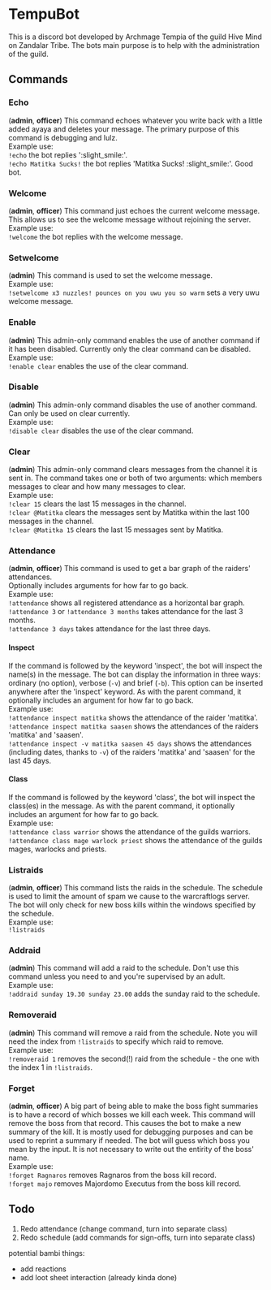 # TempuBot
This is a discord bot developed by Archmage Tempia of the guild Hive Mind on Zandalar Tribe. The bots main purpose is to help with the administration of the guild.

## Commands

### Echo
(**admin**, **officer**)
This command echoes whatever you write back with a little added ayaya and deletes your message. The primary purpose of this command is debugging and lulz.  
Example use:  
`!echo` the bot replies ':slight_smile:'.  
`!echo Matitka Sucks!` the bot replies 'Matitka Sucks! :slight_smile:'. Good bot.  

### Welcome
(**admin**, **officer**)
This command just echoes the current welcome message. This allows us to see the welcome message without rejoining the server.  
Example use:  
`!welcome` the bot replies with the welcome message.

### Setwelcome
(**admin**)
This command is used to set the welcome message.  
Example use:  
`!setwelcome x3 nuzzles! pounces on you uwu you so warm` sets a very uwu welcome message.  

### Enable
(**admin**)
This admin-only command enables the use of another command if it has been disabled. Currently only the clear command can be disabled.  
Example use:  
`!enable clear` enables the use of the clear command.

### Disable
(**admin**)
This admin-only command disables the use of another command. Can only be used on clear currently.  
Example use:  
`!disable clear` disables the use of the clear command.

### Clear
(**admin**)
This admin-only command clears messages from the channel it is sent in. The command takes one or both of two arguments: which members messages to clear and how many messages to clear.  
Example use:  
`!clear 15` clears the last 15 messages in the channel.  
`!clear @Matitka` clears the messages sent by Matitka within the last 100 messages in the channel.  
`!clear @Matitka 15` clears the last 15 messages sent by Matitka.

### Attendance
(**admin**, **officer**)
This command is used to get a bar graph of the raiders' attendances.  
Optionally includes arguments for how far to go back.  
Example use:  
`!attendance` shows all registered attendance as a horizontal bar graph.  
`!attendance 3` or `!attendance 3 months` takes attendance for the last 3 months.  
`!attendance 3 days` takes attendance for the last three days.  

#### Inspect
If the command is followed by the keyword 'inspect', the bot will inspect the name(s) in the message. The bot can display the information in three ways: ordinary (no option), verbose (`-v`) and brief (`-b`). This option can be inserted anywhere after the 'inspect' keyword. As with the parent command, it optionally includes an argument for how far to go back.  
Example use:  
`!attendance inspect matitka` shows the attendance of the raider 'matitka'.  
`!attendance inspect matitka saasen` shows the attendances of the raiders 'matitka' and 'saasen'.  
`!attendance inspect -v matitka saasen 45 days` shows the attendances (including dates, thanks to `-v`) of the raiders 'matitka' and 'saasen' for the last 45 days.

#### Class
If the command is followed by the keyword 'class', the bot will inspect the class(es) in the message. As with the parent command, it optionally includes an argument for how far to go back.  
Example use:  
`!attendance class warrior` shows the attendance of the guilds warriors.  
`!attendance class mage warlock priest` shows the attendance of the guilds mages, warlocks and priests.  

### Listraids
(**admin**, **officer**)
This command lists the raids in the schedule. The schedule is used to limit the amount of spam we cause to the warcraftlogs server. The bot will only check for new boss kills within the windows specified by the schedule.  
Example use:  
`!listraids`

### Addraid
(**admin**)
This command will add a raid to the schedule. Don't use this command unless you need to and you're supervised by an adult.  
Example use:  
`!addraid sunday 19.30 sunday 23.00` adds the sunday raid to the schedule.

### Removeraid
(**admin**)
This command will remove a raid from the schedule. Note you will need the index from `!listraids` to specify which raid to remove.  
Example use:  
`!removeraid 1` removes the second(!) raid from the schedule - the one with the index 1 in `!listraids`.

### Forget
(**admin**, **officer**)
A big part of being able to make the boss fight summaries is to have a record of which bosses we kill each week. This command will remove the boss from that record. This causes the bot to make a new summary of the kill. It is mostly used for debugging purposes and can be used to reprint a summary if needed. The bot will guess which boss you mean by the input. It is not necessary to write out the entirity of the boss' name.  
Example use:  
`!forget Ragnaros` removes Ragnaros from the boss kill record.  
`!forget majo` removes Majordomo Executus from the boss kill record.  

## Todo
1. Redo attendance (change command, turn into separate class)
2. Redo schedule (add commands for sign-offs, turn into separate class)

potential bambi things:  
- add reactions
- add loot sheet interaction (already kinda done)
